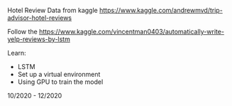 Hotel Review Data from kaggle https://www.kaggle.com/andrewmvd/trip-advisor-hotel-reviews

Follow the https://www.kaggle.com/vincentman0403/automatically-write-yelp-reviews-by-lstm

Learn:
* LSTM
* Set up a virtual environment
* Using GPU to train the model

10/2020 - 12/2020
